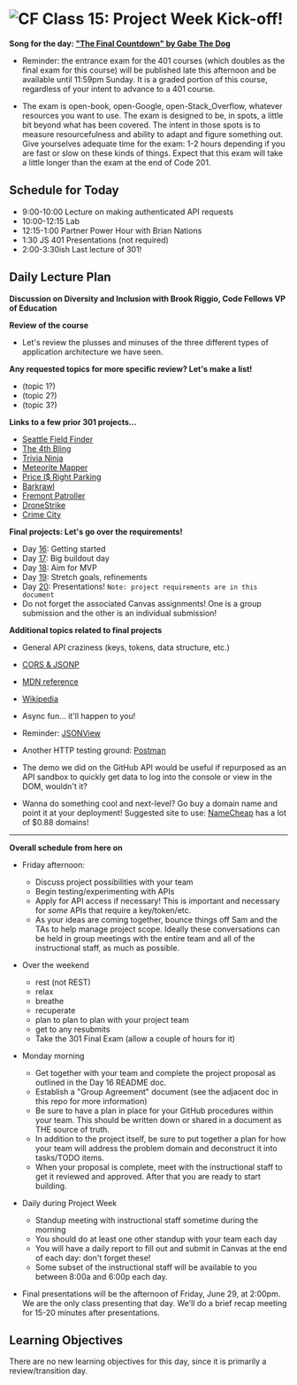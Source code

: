 ![CF](https://i.imgur.com/7v5ASc8.png)  Class 15: Project Week Kick-off!
=======

**Song for the day: ["The Final Countdown" by Gabe The Dog](https://www.youtube.com/watch?v=Rn5vJ0dhxXs)**

- Reminder: the entrance exam for the 401 courses (which doubles as the final exam for this course) will be published late this afternoon and be available until 11:59pm Sunday. It is a graded portion of this course, regardless of your intent to advance to a 401 course.

- The exam is open-book, open-Google, open-Stack_Overflow, whatever resources you want to use. The exam is designed to be, in spots, a little bit beyond what has been covered. The intent in those spots is to measure resourcefulness and ability to adapt and figure something out. Give yourselves adequate time for the exam: 1-2 hours depending if you are fast or slow on these kinds of things. Expect that this exam will take a little longer than the exam at the end of Code 201.

## Schedule for Today

- 9:00-10:00 Lecture on making authenticated API requests
- 10:00-12:15 Lab
- 12:15-1:00 Partner Power Hour with Brian Nations
- 1:30 JS 401 Presentations (not required)
- 2:00-3:30ish Last lecture of 301!

## Daily Lecture Plan

**Discussion on Diversity and Inclusion with Brook Riggio, Code Fellows VP of Education**

**Review of the course**

- Let's review the plusses and minuses of the three different types of application architecture we have seen.

**Any requested topics for more specific review? Let's make a list!**

- (topic 1?)
- (topic 2?)
- (topic 3?)

**Links to a few prior 301 projects...**

- [Seattle Field Finder](https://field-finder.herokuapp.com/)
- [The 4th Bling](https://bling-4th-the-money.herokuapp.com/)
- [Trivia Ninja](https://trivia-ninja.herokuapp.com/)
- [Meteorite Mapper](https://meteorite-mapper.herokuapp.com/)
- [Price I$ Right Parking](http://priceisrightparking.herokuapp.com/)
- [Barkrawl](https://barkrawl.herokuapp.com/)
- [Fremont Patroller](https://fremont-bike-patroller.herokuapp.com/)
- [DroneStrike](https://whendronesattack.herokuapp.com/)
- [Crime City](http://crime-city.herokuapp.com/)

**Final projects: Let's go over the requirements!**

- Day [16](https://github.com/codefellows/seattle-301d31/blob/master/16-project-week-day-1/README.md): Getting started
- Day [17](https://github.com/codefellows/seattle-301d31/blob/master/17-project-week-day-2/README.md): Big buildout day
- Day [18](https://github.com/codefellows/seattle-30131/blob/master/18-project-week-day-3/README.md): Aim for MVP
- Day [19](https://github.com/codefellows/seattle-301d31/blob/master/19-project-week-day-4/README.md): Stretch goals, refinements
- Day [20](https://github.com/codefellows/seattle-301d31/blob/master/19-project-week-day-4/README.md): Presentations! `Note: project requirements are in this document`
- Do not forget the associated Canvas assignments! One is a group submission and the other is an individual submission!

**Additional topics related to final projects**

- General API craziness (keys, tokens, data structure, etc.)

- [CORS & JSONP](https://dev.socrata.com/docs/cors-and-jsonp.html)

- [MDN reference](https://developer.mozilla.org/en-US/docs/Web/HTTP/Access_control_CORS)

- [Wikipedia](https://en.wikipedia.org/wiki/Cross-origin_resource_sharing)

- Async fun... it'll happen to you!

- Reminder: [JSONView](https://chrome.google.com/webstore/detail/jsonview/chklaanhfefbnpoihckbnefhakgolnmc?hl=en)

- Another HTTP testing ground: [Postman](https://www.getpostman.com/)

- The demo we did on the GitHub API would be useful if repurposed as an API sandbox to quickly get data to log into the console or view in the DOM, wouldn't it?

- Wanna do something cool and next-level? Go buy a domain name and point it at your deployment! Suggested site to use: [NameCheap](https://www.namecheap.com/) has a lot of $0.88 domains!

---

**Overall schedule from here on**

- Friday afternoon:
	- Discuss project possibilities with your team
	- Begin testing/experimenting with APIs
	- Apply for API access if necessary! This is important and necessary for *some* APIs that require a key/token/etc.
	- As your ideas are coming together, bounce things off Sam and the TAs to help manage project scope. Ideally these conversations can be held in group meetings with the entire team and all of the instructional staff, as much as possible.

- Over the weekend
	- rest (not REST)
	- relax
	- breathe
	- recuperate
	- plan to plan to plan with your project team
	- get to any resubmits
	- Take the 301 Final Exam (allow a couple of hours for it)

- Monday morning
	- Get together with your team and complete the project proposal as outlined in the Day 16 README doc.
	- Establish a "Group Agreement" document (see the adjacent doc in this repo for more information)
	- Be sure to have a plan in place for your GitHub procedures within your team. This should be written down or shared in a document as THE source of truth.
	- In addition to the project itself, be sure to put together a plan for how your team will address the problem domain and deconstruct it into tasks/TODO items.
	- When your proposal is complete, meet with the instructional staff to get it reviewed and approved. After that you are ready to start building.

- Daily during Project Week
	- Standup meeting with instructional staff sometime during the morning
	- You should do at least one other standup with your team each day
	- You will have a daily report to fill out and submit in Canvas at the end of each day: don't forget these!
	- Some subset of the instructional staff will be available to you between 8:00a and 6:00p each day.
- Final presentations will be the afternoon of Friday, June 29, at 2:00pm. We are the only class presenting that day. We'll do a brief recap meeting for 15-20 minutes after presentations.

## Learning Objectives
<!--
ABCD:
  Audience: Program participants
  Behavior: Expected learning/behavior changes/results
  Condition:
    Circumstances that lead to change/result
    When change/result are expected to occur
  Degree: How much change occurs (%) for how many participants (#)
-->
There are no new learning objectives for this day, since it is primarily a review/transition day.
